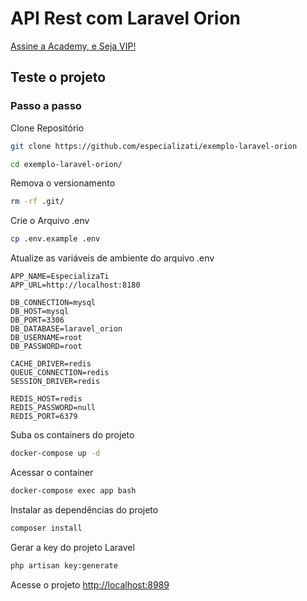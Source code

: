 
# API Rest com Laravel Orion
[Assine a Academy, e Seja VIP!](https://academy.especializati.com.br)

## Teste o projeto

### Passo a passo
Clone Repositório
```sh
git clone https://github.com/especializati/exemplo-laravel-orion
```

```sh
cd exemplo-laravel-orion/
```


Remova o versionamento
```sh
rm -rf .git/
```


Crie o Arquivo .env
```sh
cp .env.example .env
```


Atualize as variáveis de ambiente do arquivo .env
```dosini
APP_NAME=EspecializaTi
APP_URL=http://localhost:8180

DB_CONNECTION=mysql
DB_HOST=mysql
DB_PORT=3306
DB_DATABASE=laravel_orion
DB_USERNAME=root
DB_PASSWORD=root

CACHE_DRIVER=redis
QUEUE_CONNECTION=redis
SESSION_DRIVER=redis

REDIS_HOST=redis
REDIS_PASSWORD=null
REDIS_PORT=6379
```


Suba os containers do projeto
```sh
docker-compose up -d
```


Acessar o container
```sh
docker-compose exec app bash
```


Instalar as dependências do projeto
```sh
composer install
```


Gerar a key do projeto Laravel
```sh
php artisan key:generate
```


Acesse o projeto
[http://localhost:8989](http://localhost:8989)
